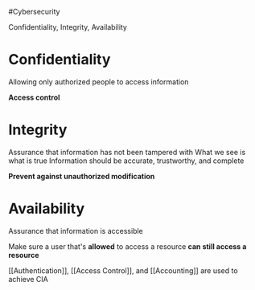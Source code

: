 #Cybersecurity 

Confidentiality, Integrity, Availability

# Confidentiality

Allowing only authorized people to access information

**Access control**

# Integrity

Assurance that information has not been tampered with
What we see is what is true
Information should be accurate, trustworthy, and complete

**Prevent against unauthorized modification**

# Availability

Assurance that information is accessible

Make sure a user that's **allowed** to access a resource **can still access a resource**


[[Authentication]], [[Access Control]], and [[Accounting]] are used to achieve CIA